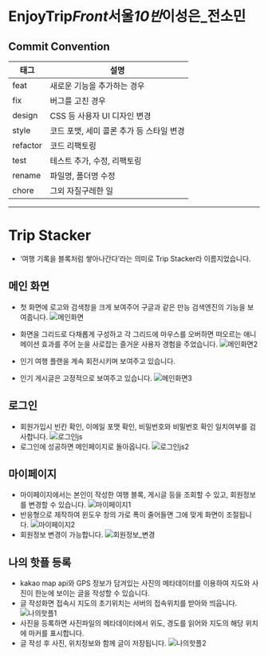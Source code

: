 # EnjoyTrip*Front*서울*10반*이성은\_전소민

## Commit Convention

| 태그     | 설명                                     |
| -------- | ---------------------------------------- |
| feat     | 새로운 기능을 추가하는 경우              |
| fix      | 버그를 고친 경우                         |
| design   | CSS 등 사용자 UI 디자인 변경             |
| style    | 코드 포맷, 세미 콜론 추가 등 스타일 변경 |
| refactor | 코드 리팩토링                            |
| test     | 테스트 추가, 수정, 리팩토링              |
| rename   | 파일명, 폴더명 수정                      |
| chore    | 그외 자질구레한 일                       |

---
# Trip Stacker
- ‘여행 기록을 블록처럼 쌓아나간다’라는 의미로 Trip Stacker라 이름지었습니다.  

## 메인 화면
- 첫 화면에 로고와 검색창을 크게 보여주어 구글과 같은 만능 검색엔진의 기능을 보여줍니다.
![메인화면](/uploads/e5360f8b294e34ec48934be819dfdfc5/메인화면.png)  


- 화면을 그리드로 다채롭게 구성하고 각 그리드에 마우스를 오버하면 떠오르는 애니메이션 효과를 주어 눈을 사로잡는 즐거운 사용자 경험을 주었습니다.
![메인화면2](/uploads/d716544277e79ab4421a4c7b7b19f67f/메인화면2.png)  


- 인기 여행 플랜을 계속 회전시키며 보여주고 있습니다.
- 인기 게시글은 고정적으로 보여주고 있습니다.
![메인화면3](/uploads/7ade8d2167fe09ce36000c98e49b1849/메인화면3.png)  

## 로그인
- 회원가입시 빈칸 확인, 이메일 포맷 확인, 비밀번호와 비밀번호 확인 일치여부를 검사합니다.
![로그인js](/uploads/7d886934011f763af43f34ad64f04eb9/로그인js.png)  
- 로그인에 성공하면 메인페이지로 돌아옵니다.
![로그인js2](/uploads/27f1bb059591dd113d7b1aa29dc4e90c/로그인js2.png)

## 마이페이지
- 마이페이지에서는 본인이 작성한 여행 블록, 게시글 등을 조회할 수 있고, 회원정보를 변경할 수 있습니다.
![마이페이지1](/uploads/d84946bc8f9446b85411ccfa7910ec5c/마이페이지1.png)  
- 반응형으로 제작하여 윈도우 창의 가로 폭이 줄어들면 그에 맞게 화면이 조절됩니다.
![마이페이지2](/uploads/8c0d20c459b6c76b4177f5af50ecb9d1/마이페이지2.png)  
- 회원정보 변경이 가능합니다.
![회원정보_변경](/uploads/83ee40503b623bcdc6da43b9be6a32ca/회원정보_변경.png)  

## 나의 핫플 등록
- kakao map api와 GPS 정보가 담겨있는 사진의 메타데이터를 이용하여 지도와 사진이 한눈에 보이는 글을 작성할 수 있습니다.
- 글 작성화면 접속시 지도의 초기위치는 서버의 접속위치를 받아와 띄웁니다.
![나의핫플1](/uploads/3c6b0c5e90df6de342fef336c4800ae0/나의핫플1.png)  
- 사진을 등록하면 사진파일의 메타데이터에서 위도, 경도를 읽어와 지도의 해당 위치에 마커를 표시합니다.
- 글 작성 후 사진, 위치정보와 함께 글이 저장됩니다.
![나의핫플2](/uploads/032386259c309debb45f82caddbb414a/나의핫플2.png)  
